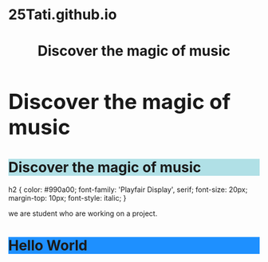 # 25Tati.github.io
<html>
<head>
<title>Page Title</title>
</head>
<body>

<h1 style="text-align:center;">Discover the magic of music</h1>
<h1 style="font-size:300%;">Discover the magic of music</h1> 
<h1 style="background-color:powderblue;">Discover the magic of music</h1> 
h2 { color: #990a00; font-family: 'Playfair Display', serif; font-size: 20px; margin-top: 10px; font-style: italic; }

<p>we are student who are working on a project.</p>
<h1 style="background-color:DodgerBlue;">Hello World</h1> 
